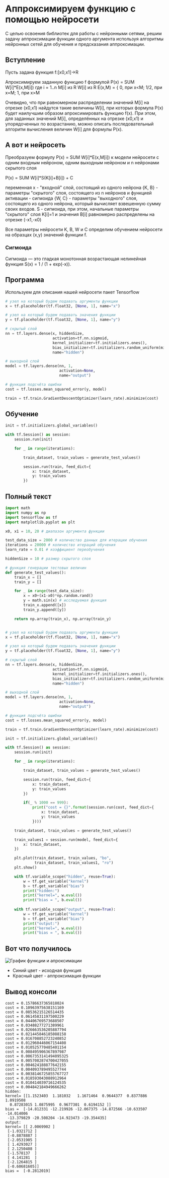 # Аппроксимируем функцию с помощью нейросети

С целью освоения библиотек для работы с нейронными сетями, решим задачу аппроксимации функции одного аргумента используя алгоритмы нейронных сетей для обучения и предсказания аппроксимации.

## Вступление

Пусть задана функция f:[x0,x1]->R

Апроксимируем заданную функцию f формулой P(x) = SUM W[i]*E(x,M[i])
где 
i = 1..n
M[i] из R
W[i] из R
E(x,M) = { 0, при x<M; 1/2, при x=M; 1, при x>M

Очевидно, что при равномерном распределении значений M[i] на отрезке (x0,x1) найдутся такие величины W[i], при которых формула P(x) будет наилучшим образом апроксимировать функцию f(x). При этом, для заданных значений M[i], определённых на отрезке (x0,x1) и упорядоченных по возрастанию, можно описать последовательный алгоритм вычисления величин W[i] для формулы P(x).

## А вот и нейросеть

Преобразуем формулу P(x) = SUM W[i]*E(x,M[i]) к модели нейросети с одним входным нейроном, одним выходным нейроном и n нейронами скрытого слоя

P(x) = SUM W[i]*S(K[i]+B[i]) + C

переменная x - "входной" слой, состоящий из одного нейрона
{K, B} - параметры "скрытого" слоя, состоящего из n нейронов и функцией активации - сигмоида
{W, C} - параметры "выходного" слоя, состоящего из одного нейрона, который вычисляет взвешенную сумму своих входов.
S - сигмоида,
при этом, начальные параметры "скрытого" слоя K[i]=1 и значения B[i] равномерно распределены на отрезке (-x1,-x0)

Все параметры нейросети K, B, W и C определим обучением нейросети на образцах (x,y) значений функции f.

### Сигмоида

Сигмоида — это гладкая монотонная возрастающая нелинейная функция
S(x) = 1 / (1 + exp(-x)).

## Программа

Используем для описания нашей нейросети пакет Tensorflow

```python
# узел на который будем подавать аргументы функции
x = tf.placeholder(tf.float32, [None, 1], name="x")

# узел на который будем подавать значения функции
y = tf.placeholder(tf.float32, [None, 1], name="y")

# скрытый слой
nn = tf.layers.dense(x, hiddenSize,
                     activation=tf.nn.sigmoid,
                     kernel_initializer=tf.initializers.ones(),
                     bias_initializer=tf.initializers.random_uniform(minval=-x1, maxval=-x0),
                     name="hidden")

# выходной слой
model = tf.layers.dense(nn, 1,
                        activation=None,
                        name="output")

# функция подсчёта ошибки
cost = tf.losses.mean_squared_error(y, model)

train = tf.train.GradientDescentOptimizer(learn_rate).minimize(cost)

```

## Обучение

```python
init = tf.initializers.global_variables()

with tf.Session() as session:
    session.run(init)

    for _ in range(iterations):

        train_dataset, train_values = generate_test_values()

        session.run(train, feed_dict={
            x: train_dataset,
            y: train_values
        })

```

## Полный текст

```python
import math
import numpy as np
import tensorflow as tf
import matplotlib.pyplot as plt

x0, x1 = 10, 20 # диапазон аргумента функции

test_data_size = 2000 # количество данных для итерации обучения
iterations = 20000 # количество итераций обучения
learn_rate = 0.01 # коэффициент переобучения

hiddenSize = 10 # размер скрытого слоя

# функция генерации тестовых величин
def generate_test_values():
    train_x = []
    train_y = []

    for _ in range(test_data_size):
        x = x0+(x1-x0)*np.random.rand()
        y = math.sin(x) # исследуемая функция
        train_x.append([x])
        train_y.append([y])

    return np.array(train_x), np.array(train_y)


# узел на который будем подавать аргументы функции
x = tf.placeholder(tf.float32, [None, 1], name="x")

# узел на который будем подавать значения функции
y = tf.placeholder(tf.float32, [None, 1], name="y")

# скрытый слой
nn = tf.layers.dense(x, hiddenSize,
                     activation=tf.nn.sigmoid,
                     kernel_initializer=tf.initializers.ones(),
                     bias_initializer=tf.initializers.random_uniform(minval=-x1, maxval=-x0),
                     name="hidden")

# выходной слой
model = tf.layers.dense(nn, 1,
                        activation=None,
                        name="output")

# функция подсчёта ошибки
cost = tf.losses.mean_squared_error(y, model)

train = tf.train.GradientDescentOptimizer(learn_rate).minimize(cost)

init = tf.initializers.global_variables()

with tf.Session() as session:
    session.run(init)

    for _ in range(iterations):

        train_dataset, train_values = generate_test_values()

        session.run(train, feed_dict={
            x: train_dataset,
            y: train_values
        })

        if(_ % 1000 == 999):
            print("cost = {}".format(session.run(cost, feed_dict={
                x: train_dataset,
                y: train_values
            })))

    train_dataset, train_values = generate_test_values()

    train_values1 = session.run(model, feed_dict={
        x: train_dataset,
    })

    plt.plot(train_dataset, train_values, "bo",
             train_dataset, train_values1, "ro")
    plt.show()

    with tf.variable_scope("hidden", reuse=True):
        w = tf.get_variable("kernel")
        b = tf.get_variable("bias")
        print("hidden:")
        print("kernel=", w.eval())
        print("bias = ", b.eval())
    
    with tf.variable_scope("output", reuse=True):
        w = tf.get_variable("kernel")
        b = tf.get_variable("bias")
        print("output:")
        print("kernel=", w.eval())
        print("bias = ", b.eval())
```

## Вот что получилось

![График функции и апроксимации](https://raw.githubusercontent.com/dprotopopov/nnfunc/master/Figure_1.png "График функции и апроксимации")

- Синий цвет - исходная функция
- Красный цвет - аппроксимация функции


## Вывод консоли

```
cost = 0.15786637365818024
cost = 0.10963975638151169
cost = 0.08536215126514435
cost = 0.06145831197500229
cost = 0.04406769573688507
cost = 0.03488277271389961
cost = 0.026663536205887794
cost = 0.021445846185088158
cost = 0.016708852723240852
cost = 0.012960446067154408
cost = 0.010525770485401154
cost = 0.008495906367897987
cost = 0.0067353141494095325
cost = 0.0057082874700427055
cost = 0.004624188877642155
cost = 0.004093789495527744
cost = 0.0038146725855767727
cost = 0.018593043088912964
cost = 0.010414039716124535
cost = 0.004842184949666262
hidden:
kernel= [[1.1523403  1.181032   1.1671464  0.9644377  0.8377886  1.0919508
  0.87283015 1.0875995  0.9677301  0.6194152 ]]
bias =  [-14.812331 -12.219926 -12.067375 -14.872566 -10.633507 -14.014006
 -13.379829 -20.508204 -14.923473 -19.354435]
output:
kernel= [[ 2.0069902 ]
 [-1.0321712 ]
 [-0.8878887 ]
 [-2.0531905 ]
 [ 1.4293027 ]
 [ 2.1250408 ]
 [-1.578137  ]
 [ 4.141281  ]
 [-2.1264815 ]
 [-0.60681605]]
bias =  [-0.2812019]
```
